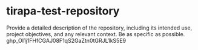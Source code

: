 # tirapa-test-repository
Provide a detailed description of the repository, including its intended use, project objectives, and any relevant context. Be as specific as possible.
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
